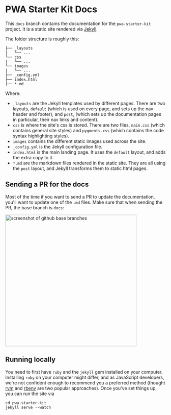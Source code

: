 # PWA Starter Kit Docs

This `docs` branch contains the documentation for the `pwa-starter-kit` project.
It is a static site rendered via [Jekyll](https://jekyllrb.com/).

The folder structure is roughly this:
```
├── _layouts
|   └── ...
└── css
|   └── ...
└── images
|   └── ...
├── _config.yml
├── index.html
├── *.md
```

Where:
- `_layouts` are the Jekyll templates used by different pages. There are two layouts,
`default` (which is used on every page, and sets up the nav header and footer), and `post`, (which sets up the documentation pages in particular, their nav links and content).
- `css` is where the site's css is stored. There are two files, `main.css` (which
  contains general site styles) and `pygments.css` (which contains the code syntax
  highlighting styles).
- `images` contains the different static images used across the site.
- `_config.yml` is the Jekyll configuration file.
- `index.html` is the main landing page. It uses the `default` layout, and adds
the extra copy to it.
- `*.md` are the markdown files rendered in the static site. They are all using the `post` layout, and Jekyll transforms them to static html pages.

## Sending a PR for the docs
Most of the time if you want to send a PR to update the documentation, you'll want to update one of the `.md` files.
Make sure that when sending the PR, the base branch is `docs`:

<img width="412" alt="screenshot of github base branches" src="https://user-images.githubusercontent.com/116360/48451621-031e6380-e760-11e8-8841-4d29c7914e4f.png">

## Running locally
You need to first have `ruby` and the `jekyll` gem installed on your computer. Installing `ruby` on your computer might differ,
and as JavaScript developers, we're not confident enough to recommend you a preferred method (thought [rvm](https://rvm.io/) and [rbenv](https://github.com/rbenv/rbenv) are two popular approaches). Once you've set things up, you can run the
site via

```
cd pwa-starter-kit
jekyll serve --watch
```
